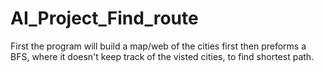 # AI_Project_Find_route
First the program will build a map/web of the cities first then preforms a BFS, where it doesn't keep track of the visted cities, to find shortest path. 
